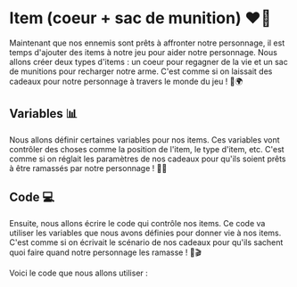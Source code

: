 # Item (coeur + sac de munition) ❤️💼

Maintenant que nos ennemis sont prêts à affronter notre personnage, il est temps d'ajouter des items à notre jeu pour aider notre personnage. Nous allons créer deux types d'items : un coeur pour regagner de la vie et un sac de munitions pour recharger notre arme. C'est comme si on laissait des cadeaux pour notre personnage à travers le monde du jeu ! 🎁🌍

## Variables 📊 
Nous allons définir certaines variables pour nos items. Ces variables vont contrôler des choses comme la position de l'item, le type d'item, etc. C'est comme si on réglait les paramètres de nos cadeaux pour qu'ils soient prêts à être ramassés par notre personnage ! 🎯🎁

## Code 💻 
Ensuite, nous allons écrire le code qui contrôle nos items. Ce code va utiliser les variables que nous avons définies pour donner vie à nos items. C'est comme si on écrivait le scénario de nos cadeaux pour qu'ils sachent quoi faire quand notre personnage les ramasse ! 📝🎬

Voici le code que nous allons utiliser :

